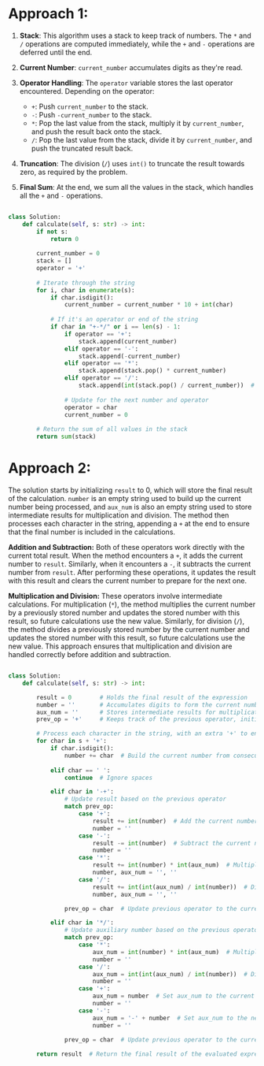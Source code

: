 
# Approach 1:

1. **Stack**: This algorithm uses a stack to keep track of numbers. The `*` and `/` operations are computed immediately, while the `+` and `-` operations are deferred until the end.
    
2. **Current Number**: `current_number` accumulates digits as they're read.
    
3. **Operator Handling**: The `operator` variable stores the last operator encountered. Depending on the operator:
    
    - `+`: Push `current_number` to the stack.
    - `-`: Push `-current_number` to the stack.
    - `*`: Pop the last value from the stack, multiply it by `current_number`, and push the result back onto the stack.
    - `/`: Pop the last value from the stack, divide it by `current_number`, and push the truncated result back.
4. **Truncation**: The division (`/`) uses `int()` to truncate the result towards zero, as required by the problem.
    
5. **Final Sum**: At the end, we sum all the values in the stack, which handles all the `+` and `-` operations.

```python

class Solution:
    def calculate(self, s: str) -> int:
        if not s:
            return 0
        
        current_number = 0
        stack = []
        operator = '+'
        
        # Iterate through the string
        for i, char in enumerate(s):
            if char.isdigit():
                current_number = current_number * 10 + int(char)
            
            # If it's an operator or end of the string
            if char in "+-*/" or i == len(s) - 1:
                if operator == '+':
                    stack.append(current_number)
                elif operator == '-':
                    stack.append(-current_number)
                elif operator == '*':
                    stack.append(stack.pop() * current_number)
                elif operator == '/':
                    stack.append(int(stack.pop() / current_number))  # Python truncates towards 0 automatically
                    
                # Update for the next number and operator
                operator = char
                current_number = 0
        
        # Return the sum of all values in the stack
        return sum(stack)


```


# Approach 2:

The solution starts by initializing `result` to 0, which will store the final result of the calculation. `number` is an empty string used to build up the current number being processed, and `aux_num` is also an empty string used to store intermediate results for multiplication and division. The method then processes each character in the string, appending a `+` at the end to ensure that the final number is included in the calculations.

**Addition and Subtraction:** Both of these operators work directly with the current total result. When the method encounters a `+`, it adds the current number to `result`. Similarly, when it encounters a `-`, it subtracts the current number from `result`. After performing these operations, it updates the result with this result and clears the current number to prepare for the next one.

**Multiplication and Division:** These operators involve intermediate calculations. For multiplication (`*`), the method multiplies the current number by a previously stored number and updates the stored number with this result, so future calculations use the new value. Similarly, for division (`/`), the method divides a previously stored number by the current number and updates the stored number with this result, so future calculations use the new value. This approach ensures that multiplication and division are handled correctly before addition and subtraction.

``` python

class Solution:
    def calculate(self, s: str) -> int:

        result = 0        # Holds the final result of the expression
        number = ''       # Accumulates digits to form the current number
        aux_num = ''      # Stores intermediate results for multiplication and division
        prev_op = '+'     # Keeps track of the previous operator, initialized to '+'

        # Process each character in the string, with an extra '+' to ensure the last number is processed
        for char in s + '+':
            if char.isdigit():
                number += char  # Build the current number from consecutive digits
            
            elif char == ' ':
                continue  # Ignore spaces

            elif char in '-+':
                # Update result based on the previous operator
                match prev_op:
                    case '+':
                        result += int(number)  # Add the current number to result
                        number = ''
                    case '-':
                        result -= int(number)  # Subtract the current number from result
                        number = ''
                    case '*':
                        result += int(number) * int(aux_num)  # Multiply with stored value and add to result
                        number, aux_num = '', ''
                    case '/':
                        result += int(int(aux_num) / int(number))  # Divide stored value by the current number and add to result
                        number, aux_num = '', ''

                prev_op = char  # Update previous operator to the current one

            elif char in '*/':
                # Update auxiliary number based on the previous operator
                match prev_op:
                    case '*':
                        aux_num = int(number) * int(aux_num)  # Multiply current number with the stored value
                        number = '' 
                    case '/':
                        aux_num = int(int(aux_num) / int(number))  # Divide stored value by current number
                        number = ''
                    case '+':
                        aux_num = number  # Set aux_num to the current number for future multiplication/division
                        number = ''
                    case '-':
                        aux_num = '-' + number  # Set aux_num to the negative of the current number
                        number = ''
                
                prev_op = char  # Update previous operator to the current one

        return result  # Return the final result of the evaluated expression
```